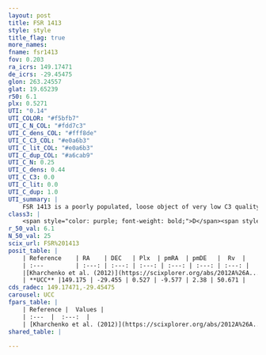 ```yaml
---
layout: post
title: FSR 1413
style: style
title_flag: true
more_names: 
fname: fsr1413
fov: 0.203
ra_icrs: 149.17471
de_icrs: -29.45475
glon: 263.24557
glat: 19.65239
r50: 6.1
plx: 0.5271
UTI: "0.14"
UTI_COLOR: "#f5bfb7"
UTI_C_N_COL: "#fdd7c3"
UTI_C_dens_COL: "#fff8de"
UTI_C_C3_COL: "#e0a6b3"
UTI_C_lit_COL: "#e0a6b3"
UTI_C_dup_COL: "#a6cab9"
UTI_C_N: 0.25
UTI_C_dens: 0.44
UTI_C_C3: 0.0
UTI_C_lit: 0.0
UTI_C_dup: 1.0
UTI_summary: |
    FSR 1413 is a poorly populated, loose object of very low C3 quality. It is rarely studied in the literature, with no articles listed in the last 13 years.
class3: |
    <span style="color: purple; font-weight: bold;">D</span><span style="color: purple; font-weight: bold;">D</span>
r_50_val: 6.1
N_50_val: 25
scix_url: FSR%201413
posit_table: |
    | Reference    | RA    | DEC   | Plx  | pmRA  | pmDE   |  Rv  |
    | :---         | :---: | :---: | :---: | :---: | :---: | :---: |
    |[Kharchenko et al. (2012)](https://scixplorer.org/abs/2012A%26A...543A.156K) | 149.16 | -29.445 | -- | -4.12 | 3.68 | -- |
    | **UCC** |149.175 | -29.455 | 0.527 | -9.577 | 2.38 | 50.671 | 
cds_radec: 149.17471,-29.45475
carousel: UCC
fpars_table: |
    | Reference |  Values |
    | :---  |  :---:  |
    | [Kharchenko et al. (2012)](https://scixplorer.org/abs/2012A%26A...543A.156K) | `e_bv=0.416, distance=2255, log_age=8.95` |
shared_table: |
    
---
```

